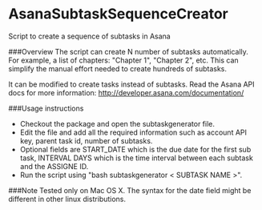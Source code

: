 AsanaSubtaskSequenceCreator
===========================

Script to create a sequence of subtasks in Asana

###Overview
The script can create N number of subtasks automatically. For example, a list of chapters: "Chapter 1", "Chapter 2", etc.
This can simplify the manual effort needed to create hundreds of subtasks.

It can be modified to create tasks instead of subtasks. Read the Asana API docs for more information: http://developer.asana.com/documentation/

###Usage instructions
* Checkout the package and open the subtaskgenerator file.
* Edit the file and add all the required information such as account API key, parent task id, number of subtasks.
* Optional fields are START_DATE which is the due date for the first sub task, INTERVAL DAYS which is the time interval between each subtask and the ASSIGNE ID.
* Run the script using "bash subtaskgenerator < SUBTASK NAME >".

###Note
Tested only on Mac OS X.
The syntax for the date field might be different in other linux distributions.
